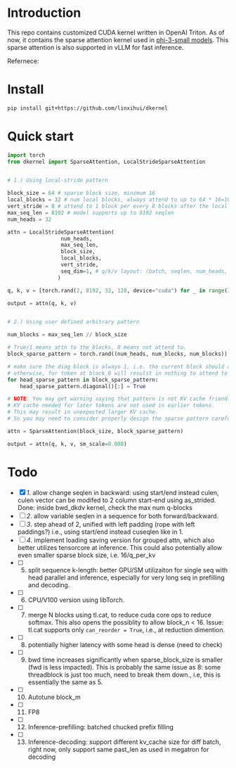 # Introduction

This repo contains customized CUDA kernel written in OpenAI Triton.
As of now, it contains the sparse attention kernel used in [phi-3-small models](https://huggingface.co/microsoft/Phi-3-small-8k-instruct).
This sparse attention is also supported in vLLM for fast inference.

Refernece:

# Install

```sh
pip install git+https://github.com/linxihui/dkernel
```

# Quick start

```python
import torch
from dkernel import SparseAttention, LocalStrideSparseAttention


# 1.) Using local-stride pattern

block_size = 64 # sparse block size, minimum 16
local_blocks = 32 # num local blocks, always attend to up to 64 * 16=1024 token
vert_stride = 8 # attend to 1 block per every 8 blocks after the local window above
max_seq_len = 8192 # model supports up to 8192 seqlen
num_heads = 32

attn = LocalStrideSparseAttention(
                 num_heads,
                 max_seq_len, 
                 block_size, 
                 local_blocks, 
                 vert_stride,
                 seq_dim=1, # q/k/v layout: (batch, seqlen, num_heads, head_dim)
                )

q, k, v = [torch.rand(2, 8192, 32, 128, device="cuda") for _ in range(3)]

output = attn(q, k, v)


# 2.) Using user defined arbitrary pattern

num_blocks = max_seq_len // block_size

# True/1 means attn to the blocks, 0 means not attend to.
block_sparse_pattern = torch.rand((num_heads, num_blocks, num_blocks)) > 0.8

# make sure the diag block is always 1, i.e. the current block should always be attended to
# otherwise, for token at block_0 will resulst in nothing to attend to
for head_sparse_pattern in block_sparse_pattern:
    head_sparse_pattern.diagonal()[:] = True

# NOTE: You may get warning saying that pattern is not KV cache friendly, due to
# KV cache needed for later tokens are not used in earlier tokens.
# This may result in unexpected larger KV cache.
# So you may need to consider properly design the sparse pattern carefully.

attn = SparseAttention(block_size, block_sparse_pattern)

output = attn(q, k, v, sm_scale=0.008)
```


# Todo

- [x] *1*. allow change seqlen in backward: using start/end instead culen,
    culen vector can be modifed to 2 column start-end using as_strided.
    Done: inside bwd_dkdv kernel, check the max num q-blocks
- [ ] *2*. allow variable seqlen in a sequence for both forward/backward.
- [ ] *3*. step ahead of 2, unified with left padding (rope with left paddings?)
    i.e., using start/end instead cuseqlen like in 1.
- [ ] *4*. implement loading saving version for grouped attn, which also better
    utilizes tensorcore at inference. This could also potentially allow
    even smaller sparse block size, i.e. 16/q_per_kv
- [ ] 5. split sequence k-length: better GPU/SM utilizaiton for single seq with head parallel
    and inference, especially for very long seq in prefilling and decoding.
- [ ] 6. CPU/V100 version using libTorch.
- [ ] 7. merge N blocks using tl.cat, to reduce cuda core ops to reduce softmax.
    This also opens the possiblity to allow block_n < 16.
    Issue: tl.cat supports only `can_reorder = True`, i.e., at reduction dimention.
- [ ] 8. potentially higher latency with some head is dense (need to check)
- [ ] 9. bwd time increases significantly when sparse_block_size is smaller (fwd is less impacted). This is probably the same issue as 8: some threadblock is just too much, need to break them down., i.e, this is essentially the same as 5.
- [ ] 10. Autotune block_m
- [ ] 11. FP8
- [ ] 12. Inference-prefilling: batched chucked prefix filling
- [ ] 13. Inference-decoding: support different kv_cache size for diff batch, right now,
        only support same past_len as used in megatron for decoding